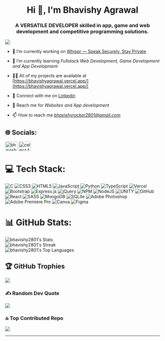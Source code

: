 <h1 align="center">Hi 👋, I'm Bhavishy Agrawal</h1>
<h3 align="center">A VERSATILE DEVELOPER skilled in app, game and web development and competitive programming solutions.</h3>

[![](https://visitcount.itsvg.in/api?id=bhavishy2801&label=Profile%20Views&color=1&icon=5&pretty=false)](https://visitcount.itsvg.in)




- 🔭 I’m currently working on [Whispr — Speak Securely, Stay Private](https://github.com/bhavishy2801/whispr)

- 🌱 I’m currently learning *Fullstack Web Development, Game Development and App Development*

- 👨‍💻 All of my projects are available at [https://bhavishyagrawal.vercel.app/](https://bhavishyagrawal.vercel.app/)

- 🚀 Connect with me on [Linkedin](https://bhavishyagrawal.vercel.app/)

- 💬 Reach me for *Websites and App development*

- 📫 How to reach me *bhavishyrocker2801@gmail.com*


## 🌐 Socials:
<p align="left">
<a href="https://linkedin.com/in/bhavishy2801" target="blank"><img align="center" src="https://raw.githubusercontent.com/rahuldkjain/github-profile-readme-generator/master/src/images/icons/Social/linked-in-alt.svg" alt="bhavishy2801" height="30" width="40" /></a>
<a href="https://www.instagram.com/celexa.fr_2801" target="blank"><img align="center" src="https://raw.githubusercontent.com/rahuldkjain/github-profile-readme-generator/master/src/images/icons/Social/instagram.svg" alt="celexa.fr_2801" height="30" width="40" /></a>
</p>

# 💻 Tech Stack:
![C](https://img.shields.io/badge/c-%2300599C.svg?style=for-the-badge&logo=c&logoColor=white) ![CSS3](https://img.shields.io/badge/css3-%231572B6.svg?style=for-the-badge&logo=css3&logoColor=white) ![HTML5](https://img.shields.io/badge/html5-%23E34F26.svg?style=for-the-badge&logo=html5&logoColor=white) ![JavaScript](https://img.shields.io/badge/javascript-%23323330.svg?style=for-the-badge&logo=javascript&logoColor=%23F7DF1E) ![Python](https://img.shields.io/badge/python-3670A0?style=for-the-badge&logo=python&logoColor=ffdd54) ![TypeScript](https://img.shields.io/badge/typescript-%23007ACC.svg?style=for-the-badge&logo=typescript&logoColor=white) ![Vercel](https://img.shields.io/badge/vercel-%23000000.svg?style=for-the-badge&logo=vercel&logoColor=white) ![Bootstrap](https://img.shields.io/badge/bootstrap-%23563D7C.svg?style=for-the-badge&logo=bootstrap&logoColor=white) ![Express.js](https://img.shields.io/badge/express.js-%23404d59.svg?style=for-the-badge&logo=express&logoColor=%2361DAFB) ![jQuery](https://img.shields.io/badge/jquery-%230769AD.svg?style=for-the-badge&logo=jquery&logoColor=white) ![NPM](https://img.shields.io/badge/NPM-%23000000.svg?style=for-the-badge&logo=npm&logoColor=white) ![NodeJS](https://img.shields.io/badge/node.js-6DA55F?style=for-the-badge&logo=node.js&logoColor=white) ![UNITY](https://img.shields.io/badge/Unity-%2320232a.svg?style=for-the-badge&logo=unity&logoColor=white) ![GitHub](https://img.shields.io/badge/GitHub-%23121011.svg?style=for-the-badge&logo=github&logoColor=white) ![React](https://img.shields.io/badge/react-%2320232a.svg?style=for-the-badge&logo=react&logoColor=%2361DAFB) ![SASS](https://img.shields.io/badge/SASS-hotpink.svg?style=for-the-badge&logo=SASS&logoColor=white) ![MongoDB](https://img.shields.io/badge/MongoDB-%234ea94b.svg?style=for-the-badge&logo=mongodb&logoColor=white) ![SQLite](https://img.shields.io/badge/mysql-%2300f.svg?style=for-the-badge&logo=mysql&logoColor=white) ![Adobe Photoshop](https://img.shields.io/badge/adobephotoshop-%2331A8FF.svg?style=for-the-badge&logo=adobephotoshop&logoColor=white) ![Adobe Premiere Pro](https://img.shields.io/badge/Adobe%20Premiere%20Pro-9999FF.svg?style=for-the-badge&logo=Adobe%20Premiere%20Pro&logoColor=white) ![Canva](https://img.shields.io/badge/Canva-%2300C4CC.svg?style=for-the-badge&logo=Canva&logoColor=white)	![Figma](https://img.shields.io/badge/figma-%23F24E1E.svg?style=for-the-badge&logo=figma&logoColor=white)
# 📊 GitHub Stats:
![bhavishy2801's Stats](https://github-readme-stats.vercel.app/api?username=bhavishy2801&theme=default&show_icons=true&hide_border=true&count_private=true)<br/>
![bhavishy2801's Streak](https://github-readme-streak-stats.herokuapp.com/?user=bhavishy2801&theme=default&hide_border=true)
<br/>
![bhavishy2801's Top Languages](https://github-readme-stats.vercel.app/api/top-langs/?username=bhavishy2801&theme=default&show_icons=true&hide_border=true&layout=compact)

## 🏆 GitHub Trophies
![](https://github-trophies.vercel.app/?username=bhavishy2801&theme=flat&no-frame=false&no-bg=false&margin-w=4)

### ✍ Random Dev Quote
![](https://quotes-github-readme.vercel.app/api?type=horizontal)

### 🔝 Top Contributed Repo
![](https://github-contributor-stats.vercel.app/api?username=bhavishy2801&limit=5&combine_all_yearly_contributions=true)

---
